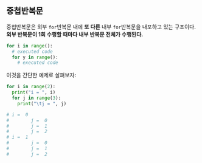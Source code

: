 ## 중첩반복문

중첩반복문은 외부 `for`반복문 내에 **또 다른** 내부 `for`반복문을 내포하고 있는 구조이다. **외부 반복문이 1회 수행할 때마다 내부 반복문 전체가 수행된다.**

```py
for i in range():
  # executed code
  for y in range():
    # executed code
```

이것을 간단한 예제로 살펴보자:

```py
for i in range(2):
  print("i = ", i)
  for j in range(3):
    print("\tj = ", j)

# i =  0
#        j =  0
#        j =  1
#        j =  2
# i =  1
#        j =  0
#        j =  1
#        j =  2
```

